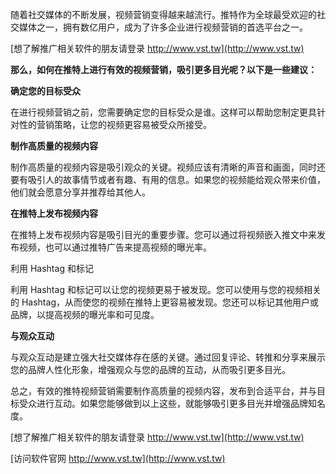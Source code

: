 随着社交媒体的不断发展，视频营销变得越来越流行。推特作为全球最受欢迎的社交媒体之一，拥有数亿用户，成为了许多企业进行视频营销的首选平台之一。

[想了解推广相关软件的朋友请登录 http://www.vst.tw](http://www.vst.tw)

**那么，如何在推特上进行有效的视频营销，吸引更多目光呢？以下是一些建议：**

**确定您的目标受众**

在进行视频营销之前，您需要确定您的目标受众是谁。这样可以帮助您制定更具针对性的营销策略，让您的视频更容易被受众所接受。

**制作高质量的视频内容**

制作高质量的视频内容是吸引观众的关键。视频应该有清晰的声音和画面，同时还要有吸引人的故事情节或者有趣、有用的信息。如果您的视频能给观众带来价值，他们就会愿意分享并推荐给其他人。

**在推特上发布视频内容**

在推特上发布视频内容是吸引目光的重要步骤。您可以通过将视频嵌入推文中来发布视频，也可以通过推特广告来提高视频的曝光率。

利用 Hashtag 和标记

利用 Hashtag 和标记可以让您的视频更易于被发现。您可以使用与您的视频相关的 Hashtag，从而使您的视频在推特上更容易被发现。您还可以标记其他用户或品牌，以提高视频的曝光率和可见度。

**与观众互动**

与观众互动是建立强大社交媒体存在感的关键。通过回复评论、转推和分享来展示您的品牌人性化形象，增强观众与您的品牌的互动，从而吸引更多目光。

总之，有效的推特视频营销需要制作高质量的视频内容，发布到合适平台，并与目标受众进行互动。如果您能够做到以上这些，就能够吸引更多目光并增强品牌知名度。

[想了解推广相关软件的朋友请登录 http://www.vst.tw](http://www.vst.tw)


[访问软件官网 http://www.vst.tw](http://www.vst.tw)
